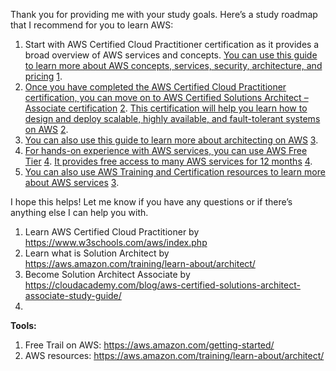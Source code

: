 Thank you for providing me with your study goals. Here’s a study roadmap that I recommend for you to learn AWS:

1.  Start with AWS Certified Cloud Practitioner certification as it provides a broad overview of AWS services and concepts. [You can use this guide to learn more about AWS concepts, services, security, architecture, and pricing](https://www.w3schools.com/aws/index.php) [1](https://www.w3schools.com/aws/index.php).
2.  [Once you have completed the AWS Certified Cloud Practitioner certification, you can move on to AWS Certified Solutions Architect – Associate certification](https://cloudacademy.com/blog/aws-certified-solutions-architect-associate-study-guide/) [2](https://cloudacademy.com/blog/aws-certified-solutions-architect-associate-study-guide/). [This certification will help you learn how to design and deploy scalable, highly available, and fault-tolerant systems on AWS](https://cloudacademy.com/blog/aws-certified-solutions-architect-associate-study-guide/) [2](https://cloudacademy.com/blog/aws-certified-solutions-architect-associate-study-guide/).
3.  [You can also use this guide to learn more about architecting on AWS](https://aws.amazon.com/training/learn-about/architect/) [3](https://aws.amazon.com/training/learn-about/architect/).
4.  [For hands-on experience with AWS services, you can use AWS Free Tier](https://aws.amazon.com/getting-started/) [4](https://aws.amazon.com/getting-started/). [It provides free access to many AWS services for 12 months](https://aws.amazon.com/getting-started/) [4](https://aws.amazon.com/getting-started/).
5.  [You can also use AWS Training and Certification resources to learn more about AWS services](https://aws.amazon.com/training/learn-about/architect/) [3](https://aws.amazon.com/training/learn-about/architect/).

I hope this helps! Let me know if you have any questions or if there’s anything else I can help you with.


1. Learn AWS Certified Cloud Practitioner by https://www.w3schools.com/aws/index.php
2. Learn what is Solution Architect by https://aws.amazon.com/training/learn-about/architect/
3. Become Solution Architect Associate by https://cloudacademy.com/blog/aws-certified-solutions-architect-associate-study-guide/
4. 
**Tools:**
1. Free Trail on AWS: https://aws.amazon.com/getting-started/
2. AWS resources: https://aws.amazon.com/training/learn-about/architect/
